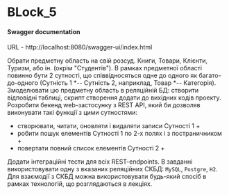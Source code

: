 # BLock_5

#### Swagger documentation

URL - http://localhost:8080/swagger-ui/index.html

Обрати предметну область на свій розсуд. Книги, Товари, Клієнти, Туризм, або ін. (окрім "Студентів").
В рамках предметної області повинно бути 2 сутності, що співвідносяться одне до одного 
як багато-до-одного (Сутність 1 *-- Сутність 2, наприклад, Товар *-- Категорія).
Змоделювати цю предметну область в реляційній БД: створити відповідні таблиці, скрипт створення 
додати до вихідних кодів проекту.
Розробити бекенд web-застосунку з REST API, який би дозволяв виконувати такі функції з цими сутностями:
- створювати, читати, оновляти і видаляти записи Сутності 1 +
- робити пошук елементів Сутності 1 по 2-х полях і з постраничником +
- повертати повний список елементів Сутності 2 +

Додати інтеграційні тести для всіх REST-endpoints.
В завданні використовувати одну з вказаних реляційних СКБД: `MySQL`, `Postgre`, `H2`.
Для взаємодії з СКБД можна використовувати будь-який спосіб в рамках технологій, 
що розглядаються в лекціях.
